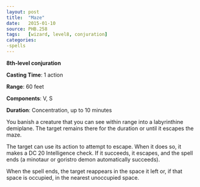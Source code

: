 ```yaml
---
layout: post
title:  "Maze"
date:   2015-01-10
source: PHB.258
tags:   [wizard, level8, conjuration]
categories:
-spells
---
```


**8th-level conjuration**

**Casting Time**: 1 action

**Range**: 60 feet

**Components**: V, S

**Duration**: Concentration, up to 10 minutes

You banish a creature that you can see within range into a labyrinthine demiplane. The target remains there for the duration or until it escapes the maze.

The target can use its action to attempt to escape. When it does so, it makes a DC 20 Intelligence check. If it succeeds, it escapes, and the spell ends (a minotaur or goristro demon automatically succeeds).

When the spell ends, the target reappears in the space it left or, if that space is occupied, in the nearest unoccupied space.
